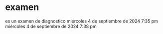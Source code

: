# examen
es un examen de diagnostico
miércoles 4 de septiembre de 2024 7:35 pm
miércoles 4 de septiembre de 2024 7:38 pm